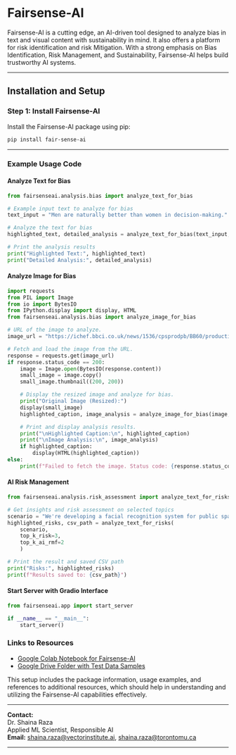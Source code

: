 

# **Fairsense-AI**

Fairsense-AI is a cutting edge, an AI-driven tool designed to analyze bias in text and visual content with sustainability in mind. It also offers a platform for risk identification and risk Mitigation. With a strong emphasis on Bias Identification, Risk Management, and Sustainability, Fairsense-AI helps build trustworthy AI systems.

---

## **Installation and Setup**

### **Step 1: Install Fairsense-AI**

Install the Fairsense-AI package using pip:

```bash
pip install fair-sense-ai
```

---

### Example Usage Code


#### Analyze Text for Bias

```python
from fairsenseai.analysis.bias import analyze_text_for_bias

# Example input text to analyze for bias
text_input = "Men are naturally better than women in decision-making."

# Analyze the text for bias
highlighted_text, detailed_analysis = analyze_text_for_bias(text_input, use_summarizer=True)

# Print the analysis results
print("Highlighted Text:", highlighted_text)
print("Detailed Analysis:", detailed_analysis)
```

#### Analyze Image for Bias

```python
import requests
from PIL import Image
from io import BytesIO
from IPython.display import display, HTML
from fairsenseai.analysis.bias import analyze_image_for_bias

# URL of the image to analyze.
image_url = "https://ichef.bbci.co.uk/news/1536/cpsprodpb/BB60/production/_115786974_d6bbf591-ea18-46b9-821b-87b8f8f6006c.jpg"

# Fetch and load the image from the URL.
response = requests.get(image_url)
if response.status_code == 200:
    image = Image.open(BytesIO(response.content))
    small_image = image.copy()
    small_image.thumbnail((200, 200))

    # Display the resized image and analyze for bias.
    print("Original Image (Resized):")
    display(small_image)
    highlighted_caption, image_analysis = analyze_image_for_bias(image, use_summarizer=True)

    # Print and display analysis results.
    print("\nHighlighted Caption:\n", highlighted_caption)
    print("\nImage Analysis:\n", image_analysis)
    if highlighted_caption:
        display(HTML(highlighted_caption))
else:
    print(f"Failed to fetch the image. Status code: {response.status_code}")
```

#### AI Risk Management 
```python
from fairsenseai.analysis.risk_assessment import analyze_text_for_risks

# Get insights and risk assessment on selected topics
scenario = "We're developing a facial recognition system for public spaces"
highlighted_risks, csv_path = analyze_text_for_risks(
    scenario,
    top_k_risk=3,
    top_k_ai_rmf=2
    )

# Print the result and saved CSV path
print("Risks:", highlighted_risks)
print(f"Results saved to: {csv_path}")
```

#### Start Server with Gradio Interface

```python
from fairsenseai.app import start_server

if __name__ == "__main__":
    start_server()
```

### Links to Resources

- [Google Colab Notebook for Fairsense-AI](https://colab.research.google.com/drive/1en8JtZTAIa5MuV5OZWYNteYl95Ql9xy7?usp=sharing)
- [Google Drive Folder with Test Data Samples](https://drive.google.com/drive/folders/1WVtoLBcaQhAElRFSqn3FWdDBLBO4Nsxd?usp=sharing)

This setup includes the package information, usage examples, and references to additional resources, which should help in understanding and utilizing the Fairsense-AI capabilities effectively.



---

<b>Contact:</b><br>
Dr. Shaina Raza<br>
Applied ML Scientist, Responsible AI<br>
<b>Email:</b> <a href="mailto:shaina.raza@vectorinstitute.ai">shaina.raza@vectorinstitute.ai</a>, <a href="mailto:shaina.raza@torontomu.ca">shaina.raza@torontomu.ca</a>

---

